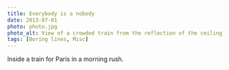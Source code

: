 ```yaml
---
title: Everybody is a nobody
date: 2013-07-01
photo: photo.jpg
photo_alt: View of a crowded train from the reflection of the ceiling
tags: [Boring lines, Misc]
---
```


Inside a train for Paris in a morning rush.
